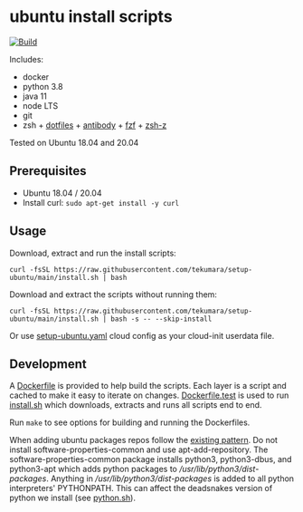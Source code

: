 # ubuntu install scripts

[![Build](https://github.com/tekumara/setup-ubuntu/actions/workflows/ci.yml/badge.svg)](https://github.com/tekumara/setup-ubuntu/actions/workflows/ci.yml)

Includes:

- docker
- python 3.8
- java 11
- node LTS
- git
- zsh + [dotfiles](dotfiles/) + [antibody](https://github.com/getantibody/antibody) + [fzf](https://github.com/junegunn/fzf) + [zsh-z](https://github.com/agkozak/zsh-z)

Tested on Ubuntu 18.04 and 20.04

## Prerequisites

- Ubuntu 18.04 / 20.04
- Install curl: `sudo apt-get install -y curl`

## Usage

Download, extract and run the install scripts:

```
curl -fsSL https://raw.githubusercontent.com/tekumara/setup-ubuntu/main/install.sh | bash
```

Download and extract the scripts without running them:

```
curl -fsSL https://raw.githubusercontent.com/tekumara/setup-ubuntu/main/install.sh | bash -s -- --skip-install
```

Or use [setup-ubuntu.yaml](setup-ubuntu.yaml) cloud config as your cloud-init userdata file.

## Development

A [Dockerfile](Dockerfile) is provided to help build the scripts. Each layer is a script and cached to make it easy to iterate on changes.
[Dockerfile.test](Dockerfile.test) is used to run [install.sh](install.sh) which downloads, extracts and runs all scripts end to end.

Run `make` to see options for building and running the Dockerfiles.

When adding ubuntu packages repos follow the [existing pattern](install-root/docker.sh). Do not install software-properties-common and use apt-add-repository. The software-properties-common package installs python3, python3-dbus, and python3-apt which adds python packages to _/usr/lib/python3/dist-packages_. Anything in _/usr/lib/python3/dist-packages_ is added to all python interpreters' PYTHONPATH. This can affect the deadsnakes version of python we install (see [python.sh](install-root/python.sh)).
